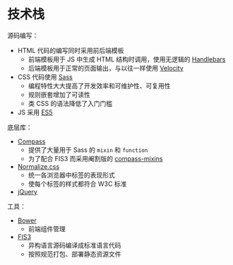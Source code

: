 # 技术栈

源码编写：

* HTML 代码的编写同时采用前后端模板
  * 前端模板用于 JS 中生成 HTML 结构时调用，使用无逻辑的 [Handlebars](http://handlebarsjs.com)
  * 后端模板用于正常的页面输出，与以往一样使用 [Velocity](http://velocity.apache.org)
* CSS 代码使用 [Sass](http://sass-lang.com)
  * 编程特性大大提高了开发效率和可维护性、可复用性
  * 规则嵌套增加了可读性
  * 类 CSS 的语法降低了入门门槛
* JS 采用 [ES5](https://es5.github.io)

底层库：

* [Compass](http://compass-style.org)
  * 提供了大量用于 Sass 的 `mixin` 和 `function`
  * 为了配合 FIS3 而采用阉割版的 [compass-mixins](https://github.com/Igosuki/compass-mixins)
* [Normalize.css](http://necolas.github.io/normalize.css/)
  * 统一各浏览器中标签的表现形式
  * 使每个标签的样式都符合 W3C 标准
* [jQuery](http://jquery.com)

工具：

* [Bower](http://bower.io)
  * 前端组件管理
* [FIS3](http://fis.baidu.com/fis3/)
  * 异构语言源码编译成标准语言代码
  * 按照规范打包、部署静态资源文件
